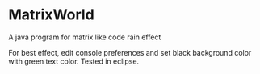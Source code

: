 # MatrixWorld
A java program for matrix like code rain effect

For best effect, edit console preferences and set black background color with green text color.
Tested in eclipse.
